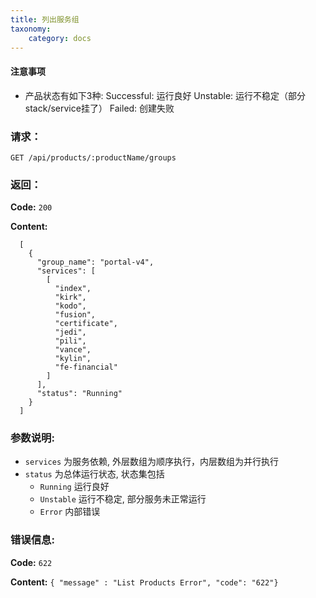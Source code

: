 ```yaml
---
title: 列出服务组
taxonomy:
    category: docs
---
```


#### 注意事项

- 产品状态有如下3种:
    Successful: 运行良好
    Unstable:   运行不稳定（部分stack/service挂了）
    Failed:     创建失败

### 请求：

    GET /api/products/:productName/groups

### 返回：

**Code:** `200`

**Content:**

```
  [
    {
      "group_name": "portal-v4",
      "services": [
        [
          "index",
          "kirk",
          "kodo",
          "fusion",
          "certificate",
          "jedi",
          "pili",
          "vance",
          "kylin",
          "fe-financial"
        ]
      ],
      "status": "Running"
    }
  ]
```

### 参数说明:

- `services` 为服务依赖, 外层数组为顺序执行，内层数组为并行执行
- `status` 为总体运行状态, 状态集包括 
  - `Running` 运行良好
  - `Unstable` 运行不稳定, 部分服务未正常运行
  - `Error` 内部错误

### 错误信息:

**Code:** `622`

**Content:** `{ "message" : "List Products Error", "code": "622"}`